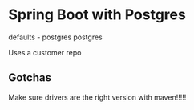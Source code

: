 # Spring Boot with Postgres

defaults - postgres postgres

Uses a customer repo

## Gotchas

Make sure drivers are the right version with maven!!!!!